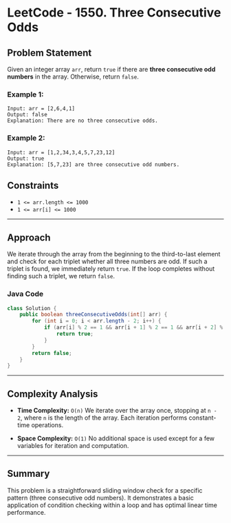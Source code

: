 # LeetCode - 1550. Three Consecutive Odds

## Problem Statement

Given an integer array `arr`, return `true` if there are **three consecutive odd numbers** in the array. Otherwise, return `false`.

### Example 1:

```
Input: arr = [2,6,4,1]
Output: false
Explanation: There are no three consecutive odds.
```

### Example 2:

```
Input: arr = [1,2,34,3,4,5,7,23,12]
Output: true
Explanation: [5,7,23] are three consecutive odd numbers.
```

## Constraints

* `1 <= arr.length <= 1000`
* `1 <= arr[i] <= 1000`

---

## Approach

We iterate through the array from the beginning to the third-to-last element and check for each triplet whether all three numbers are odd. If such a triplet is found, we immediately return `true`. If the loop completes without finding such a triplet, we return `false`.

### Java Code

```java
class Solution {
    public boolean threeConsecutiveOdds(int[] arr) {
        for (int i = 0; i < arr.length - 2; i++) {
            if (arr[i] % 2 == 1 && arr[i + 1] % 2 == 1 && arr[i + 2] % 2 == 1) {
                return true;
            }
        }
        return false;
    }
}
```

---

## Complexity Analysis

* **Time Complexity:** `O(n)`
  We iterate over the array once, stopping at `n - 2`, where `n` is the length of the array. Each iteration performs constant-time operations.

* **Space Complexity:** `O(1)`
  No additional space is used except for a few variables for iteration and computation.

---

## Summary

This problem is a straightforward sliding window check for a specific pattern (three consecutive odd numbers). It demonstrates a basic application of condition checking within a loop and has optimal linear time performance.
